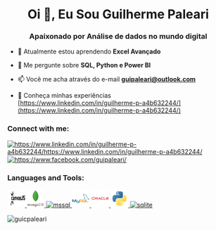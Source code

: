 <h1 align="center">Oi 👋, Eu Sou Guilherme Paleari</h1>
<h3 align="center">Apaixonado por Análise de dados no mundo digital</h3>

- 🌱 Atualmente estou aprendendo **Excel Avançado**

- 💬 Me pergunte sobre **SQL, Python e Power BI**

- 📫 Você me acha através do e-mail **guipaleari@outlook.com**

- 📄 Conheça minhas experiências [https://www.linkedin.com/in/guilherme-p-a4b632244/](https://www.linkedin.com/in/guilherme-p-a4b632244/)

<h3 align="left">Connect with me:</h3>
<p align="left">
<a href="https://linkedin.com/in/https://www.linkedin.com/in/guilherme-p-a4b632244/https://www.linkedin.com/in/guilherme-p-a4b632244/" target="blank"><img align="center" src="https://raw.githubusercontent.com/rahuldkjain/github-profile-readme-generator/master/src/images/icons/Social/linked-in-alt.svg" alt="https://www.linkedin.com/in/guilherme-p-a4b632244/https://www.linkedin.com/in/guilherme-p-a4b632244/" height="30" width="40" /></a>
<a href="https://fb.com/https://www.facebook.com/guipaleari/" target="blank"><img align="center" src="https://raw.githubusercontent.com/rahuldkjain/github-profile-readme-generator/master/src/images/icons/Social/facebook.svg" alt="https://www.facebook.com/guipaleari/" height="30" width="40" /></a>
</p>

<h3 align="left">Languages and Tools:</h3>
<p align="left"> <a href="https://canvasjs.com" target="_blank" rel="noreferrer"> <img src="https://raw.githubusercontent.com/Hardik0307/Hardik0307/master/assets/canvasjs-charts.svg" alt="canvasjs" width="40" height="40"/> </a> <a href="https://www.mongodb.com/" target="_blank" rel="noreferrer"> <img src="https://raw.githubusercontent.com/devicons/devicon/master/icons/mongodb/mongodb-original-wordmark.svg" alt="mongodb" width="40" height="40"/> </a> <a href="https://www.microsoft.com/en-us/sql-server" target="_blank" rel="noreferrer"> <img src="https://www.svgrepo.com/show/303229/microsoft-sql-server-logo.svg" alt="mssql" width="40" height="40"/> </a> <a href="https://www.mysql.com/" target="_blank" rel="noreferrer"> <img src="https://raw.githubusercontent.com/devicons/devicon/master/icons/mysql/mysql-original-wordmark.svg" alt="mysql" width="40" height="40"/> </a> <a href="https://www.oracle.com/" target="_blank" rel="noreferrer"> <img src="https://raw.githubusercontent.com/devicons/devicon/master/icons/oracle/oracle-original.svg" alt="oracle" width="40" height="40"/> </a> <a href="https://www.python.org" target="_blank" rel="noreferrer"> <img src="https://raw.githubusercontent.com/devicons/devicon/master/icons/python/python-original.svg" alt="python" width="40" height="40"/> </a> <a href="https://www.sqlite.org/" target="_blank" rel="noreferrer"> <img src="https://www.vectorlogo.zone/logos/sqlite/sqlite-icon.svg" alt="sqlite" width="40" height="40"/> </a> </p>

<p><img align="center" src="https://github-readme-stats.vercel.app/api/top-langs?username=guicpaleari&show_icons=true&locale=en&layout=compact" alt="guicpaleari" /></p>

<!---
- 👋 Hi, I’m @GuiCPaleari
- 👀 I’m interested in ...
- 🌱 I’m currently learning ...
- 💞️ I’m looking to collaborate on ...
- 📫 How to reach me ...

GuiCPaleari/GuiCPaleari is a ✨ special ✨ repository because its `README.md` (this file) appears on your GitHub profile.
You can click the Preview link to take a look at your changes.
--->
